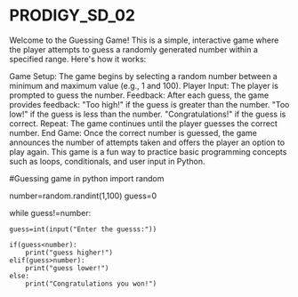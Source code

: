 # PRODIGY_SD_02
Welcome to the Guessing Game! This is a simple, interactive game where the player attempts to guess a randomly generated number within a specified range. Here's how it works:

Game Setup: The game begins by selecting a random number between a minimum and maximum value (e.g., 1 and 100).
Player Input: The player is prompted to guess the number.
Feedback: After each guess, the game provides feedback:
"Too high!" if the guess is greater than the number.
"Too low!" if the guess is less than the number.
"Congratulations!" if the guess is correct.
Repeat: The game continues until the player guesses the correct number.
End Game: Once the correct number is guessed, the game announces the number of attempts taken and offers the player an option to play again.
This game is a fun way to practice basic programming concepts such as loops, conditionals, and user input in Python.

#Guessing game in python
import random

number=random.randint(1,100)
guess=0

while guess!=number:

    guess=int(input("Enter the guesss:"))

    if(guess<number):
        print("guess higher!")
    elif(guess>number):
        print("guess lower!")
    else:
        print("Congratulations you won!")

